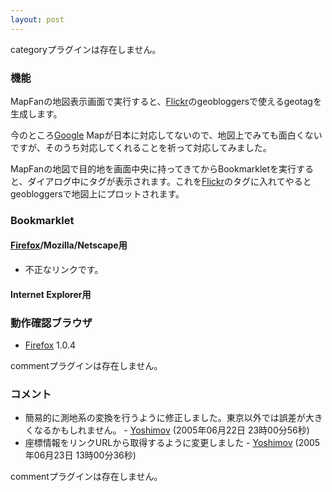 ```yaml
---
layout: post
---
```

<p><span class="error">categoryプラグインは存在しません。</span></p>
<h3>機能</h3>
<p>MapFanの地図表示画面で実行すると、<a href="http://flickr.com/">Flickr</a>のgeobloggersで使えるgeotagを生成します。</p>
<p>今のところ<a href="http://www.google.co.jp/">Google</a> Mapが日本に対応してないので、地図上でみても面白くないですが、そのうち対応してくれることを祈って対応してみました。</p>
<p>MapFanの地図で目的地を画面中央に持ってきてからBookmarkletを実行すると、ダイアログ中にタグが表示されます。これを<a href="http://flickr.com/">Flickr</a>のタグに入れてやるとgeobloggersで地図上にプロットされます。</p>
<h3>Bookmarklet</h3>
<h4><a href="http://www.mozilla-japan.org/products/firefox/">Firefox</a>/Mozilla/Netscape用</h4>
<ul>
<li><span class="error">不正なリンクです。</span></li>
</ul>
<h4>Internet Explorer用</h4>
<h3>動作確認ブラウザ</h3>
<ul>
<li><a href="http://www.mozilla-japan.org/products/firefox/">Firefox</a> 1.0.4</li>
</ul>
<p><span class="error">commentプラグインは存在しません。</span> </p>
<h3>コメント</h3>
<ul>
<li>簡易的に測地系の変換を行うように修正しました。東京以外では誤差が大きくなるかもしれません。 - <a href="/?page=Yoshimov" class="wikipage">Yoshimov</a> (2005年06月22日 23時00分56秒)</li>
<li>座標情報をリンクURLから取得するように変更しました - <a href="/?page=Yoshimov" class="wikipage">Yoshimov</a> (2005年06月23日 13時00分36秒)</li>
</ul>
<p><span class="error">commentプラグインは存在しません。</span> </p>
